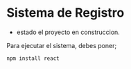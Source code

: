<h1> Sistema de Registro </h1>

  
- estado el proyecto en construccion.

Para ejecutar el sistema, debes poner;

````npm install react````
